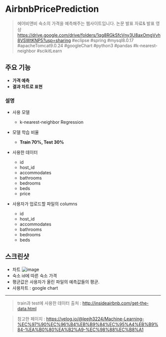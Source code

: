 # AirbnbPricePrediction
> 에어비앤비 숙소의 가격을 예측해주는 웹사이트입니다.
> 논문 발표 자료& 발표 영상 https://drive.google.com/drive/folders/1qg8RGkSfcVny3U8axOmgVvh8VSWtKNP5?usp=sharing
#eclipse #spring #mysql8.0.17 #apacheTomcat9.0.24 #googleChart
#python3 #pandas #k-nearest-neighbor #scikitLearn

## 주요 기능
- **가격 예측**
- **결과 차트로 표현**
### 설명
- 사용 모델
  + k-nearest-neighbor Regression
- 모델 학습 비율
  + **Train 70%, Test 30%**
- 사용한 데이터  
  + id
  + host_id
  + accommodates
  + bathrooms
  + bedrooms
  + beds
  + price

- 사용자가 업로드할 파일의 columns
  + id
  + host_id
  + accommodates
  + bathrooms
  + bedrooms
  + beds

## 스크린샷
- 차트
![image](https://user-images.githubusercontent.com/54883322/76288391-f6753580-62e9-11ea-9d14-42a6ff33af69.png)
- 숙소 id에 따른 숙소 가격
- 평균값은 사용자가 올린 파일의 예측값들의 평균.
- 사용차트 :  google chart
---------------------------------------
> train과 test에 사용한 데이터 출처 : <http://insideairbnb.com/get-the-data.html>

> 참고한 페이지 : <https://velog.io/@leejh3224/Machine-Learning-%EC%97%90%EC%96%B4%EB%B9%84%EC%95%A4%EB%B9%84-%EA%B0%80%EA%B2%A9-%EC%98%88%EC%B8%A1>
